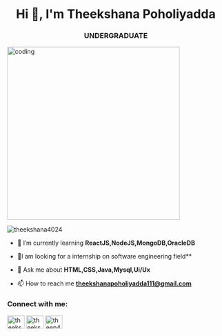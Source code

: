 <h1 align="center">Hi 👋, I'm Theekshana Poholiyadda</h1>
<h3 align="center">UNDERGRADUATE</h3>
<img align="rigt" alt="coding" width="400" src="https://media0.giphy.com/media/2IudUHdI075HL02Pkk/giphy.gif">

<p align="left"> <img src="https://komarev.com/ghpvc/?username=theekshana4024&label=Profile%20views&color=0e75b6&style=flat" alt="theekshana4024" /> </p>

- 🌱 I’m currently learning **ReactJS,NodeJS,MongoDB,OracleDB**

- 🤝I am looking for a internship on software engineering field**

- 💬 Ask me about **HTML,CSS,Java,Mysql,Ui/Ux**

- 📫 How to reach me **theekshanapoholiyadda111@gmail.com**

<h3 align="left">Connect with me:</h3>
<p align="left">
<a href="https://linkedin.com/in/theekshana poholiyadda" target="blank"><img align="center" src="https://raw.githubusercontent.com/rahuldkjain/github-profile-readme-generator/master/src/images/icons/Social/linked-in-alt.svg" alt="theekshana poholiyadda" height="30" width="40" /></a>
<a href="https://fb.com/theekshana poholiyadda" target="blank"><img align="center" src="https://raw.githubusercontent.com/rahuldkjain/github-profile-readme-generator/master/src/images/icons/Social/facebook.svg" alt="theekshana poholiyadda" height="30" width="40" /></a>
<a href="https://instagram.com/theep4024" target="blank"><img align="center" src="https://raw.githubusercontent.com/rahuldkjain/github-profile-readme-generator/master/src/images/icons/Social/instagram.svg" alt="theep4024" height="30" width="40" /></a>
</p>


